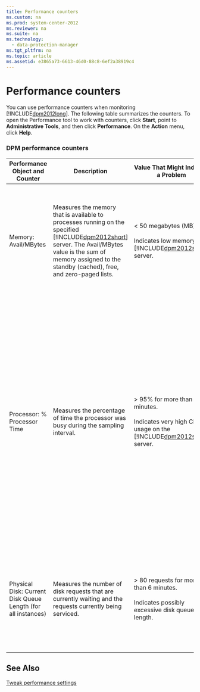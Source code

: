 ```yaml
---
title: Performance counters
ms.custom: na
ms.prod: system-center-2012
ms.reviewer: na
ms.suite: na
ms.technology: 
  - data-protection-manager
ms.tgt_pltfrm: na
ms.topic: article
ms.assetid: e3865a73-6613-46d0-88c8-6ef2a38919c4
---
```

# Performance counters
You can use performance counters when monitoring [!INCLUDE[dpm2012long](../Token/dpm2012long_md.md)]. The following table summarizes the counters. To open the Performance tool to work with counters, click **Start**, point to **Administrative Tools**, and then click **Performance**. On the **Action** menu, click **Help**.

### DPM performance counters

|Performance Object and Counter|Description|Value That Might Indicate a Problem|Possible Causes|
|----------------------------------|---------------|---------------------------------------|-------------------|
|Memory: Avail\/MBytes|Measures the memory that is available to processes running on the specified [!INCLUDE[dpm2012short](../Token/dpm2012short_md.md)] server. The Avail\/MBytes value is the sum of memory assigned to the standby \(cached\), free, and zero\-paged lists.|< 50 megabytes \(MB\).<br /><br />Indicates low memory on [!INCLUDE[dpm2012short](../Token/dpm2012short_md.md)] server.|-   One or more applications are consuming large amounts of memory.<br />-   Multiple [!INCLUDE[dpm2012short](../Token/dpm2012short_md.md)] jobs are running simultaneously.<br />-   The [!INCLUDE[dpm2012short](../Token/dpm2012short_md.md)] server does not have sufficient memory to handle the current [!INCLUDE[dpm2012short](../Token/dpm2012short_md.md)] workload.|
|Processor: % Processor Time|Measures the percentage of time the processor was busy during the sampling interval.|> 95% for more than 10 minutes.<br /><br />Indicates very high CPU usage on the [!INCLUDE[dpm2012short](../Token/dpm2012short_md.md)] server.|-   Multiple [!INCLUDE[dpm2012short](../Token/dpm2012short_md.md)] jobs are running simultaneously. Synchronization with consistency check jobs are particularly CPU\-intensive.<br />-   On\-the\-wire compression has been enabled on the [!INCLUDE[dpm2012short](../Token/dpm2012short_md.md)] server. On\-the\-wire compression allows faster data throughput without negatively affecting network performance. However, it places a large processing load on both the protected computer and the [!INCLUDE[dpm2012short](../Token/dpm2012short_md.md)] server.<br />-   A runaway process is exhausting system resources.<br />-   The [!INCLUDE[dpm2012short](../Token/dpm2012short_md.md)] server does not have sufficient processing capacity to handle the [!INCLUDE[dpm2012short](../Token/dpm2012short_md.md)] workload.|
|Physical Disk: Current Disk Queue Length \(for all instances\)|Measures the number of disk requests that are currently waiting and the requests currently being serviced.|> 80 requests for more than 6 minutes.<br /><br />Indicates possibly excessive disk queue length.|-   Multiple [!INCLUDE[dpm2012short](../Token/dpm2012short_md.md)] jobs that are running simultaneously are placing a high demand on disk resources.<br />-   Disk performance needs tuning.<br />-   Disk resources on the [!INCLUDE[dpm2012short](../Token/dpm2012short_md.md)] server are not sufficient for the current [!INCLUDE[dpm2012short](../Token/dpm2012short_md.md)] workload.|

## See Also
[Tweak performance settings](../Topic/Tweak-performance-settings.md)

